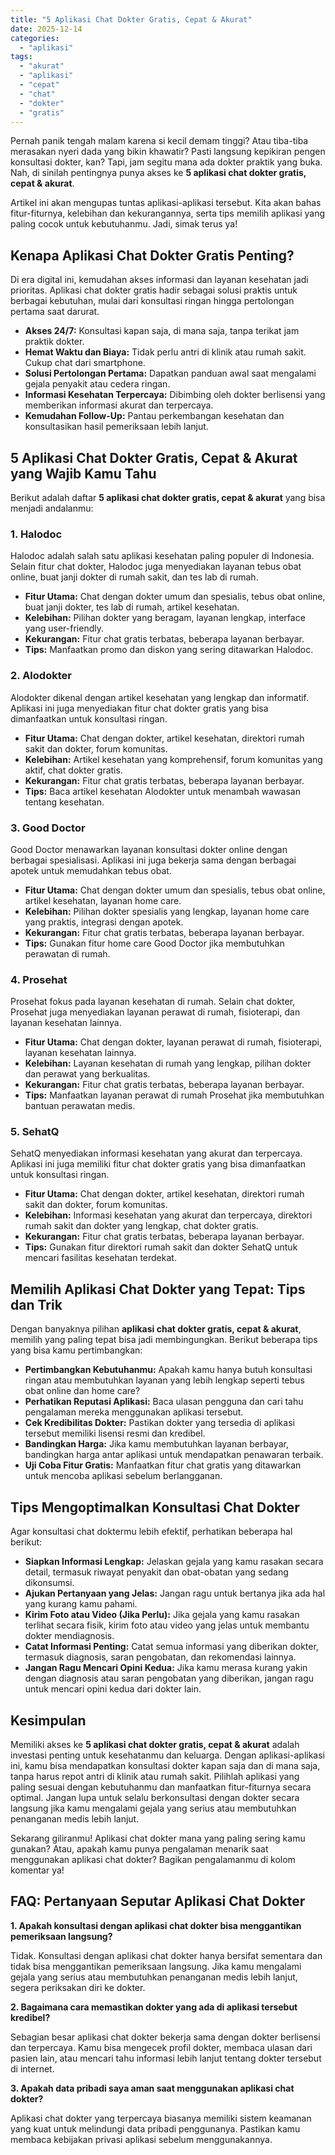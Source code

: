 ```yaml
---
title: "5 Aplikasi Chat Dokter Gratis, Cepat & Akurat"
date: 2025-12-14
categories: 
  - "aplikasi"
tags: 
  - "akurat"
  - "aplikasi"
  - "cepat"
  - "chat"
  - "dokter"
  - "gratis"
---
```


Pernah panik tengah malam karena si kecil demam tinggi? Atau tiba-tiba merasakan nyeri dada yang bikin khawatir? Pasti langsung kepikiran pengen konsultasi dokter, kan? Tapi, jam segitu mana ada dokter praktik yang buka. Nah, di sinilah pentingnya punya akses ke **5 aplikasi chat dokter gratis, cepat & akurat**.

Artikel ini akan mengupas tuntas aplikasi-aplikasi tersebut. Kita akan bahas fitur-fiturnya, kelebihan dan kekurangannya, serta tips memilih aplikasi yang paling cocok untuk kebutuhanmu. Jadi, simak terus ya!

## Kenapa Aplikasi Chat Dokter Gratis Penting?

Di era digital ini, kemudahan akses informasi dan layanan kesehatan jadi prioritas. Aplikasi chat dokter gratis hadir sebagai solusi praktis untuk berbagai kebutuhan, mulai dari konsultasi ringan hingga pertolongan pertama saat darurat.

- **Akses 24/7:** Konsultasi kapan saja, di mana saja, tanpa terikat jam praktik dokter.
- **Hemat Waktu dan Biaya:** Tidak perlu antri di klinik atau rumah sakit. Cukup chat dari smartphone.
- **Solusi Pertolongan Pertama:** Dapatkan panduan awal saat mengalami gejala penyakit atau cedera ringan.
- **Informasi Kesehatan Terpercaya:** Dibimbing oleh dokter berlisensi yang memberikan informasi akurat dan terpercaya.
- **Kemudahan Follow-Up:** Pantau perkembangan kesehatan dan konsultasikan hasil pemeriksaan lebih lanjut.

## 5 Aplikasi Chat Dokter Gratis, Cepat & Akurat yang Wajib Kamu Tahu

Berikut adalah daftar **5 aplikasi chat dokter gratis, cepat & akurat** yang bisa menjadi andalanmu:

### 1\. Halodoc

Halodoc adalah salah satu aplikasi kesehatan paling populer di Indonesia. Selain fitur chat dokter, Halodoc juga menyediakan layanan tebus obat online, buat janji dokter di rumah sakit, dan tes lab di rumah.

- **Fitur Utama:** Chat dengan dokter umum dan spesialis, tebus obat online, buat janji dokter, tes lab di rumah, artikel kesehatan.
- **Kelebihan:** Pilihan dokter yang beragam, layanan lengkap, interface yang user-friendly.
- **Kekurangan:** Fitur chat gratis terbatas, beberapa layanan berbayar.
- **Tips:** Manfaatkan promo dan diskon yang sering ditawarkan Halodoc.

### 2\. Alodokter

Alodokter dikenal dengan artikel kesehatan yang lengkap dan informatif. Aplikasi ini juga menyediakan fitur chat dokter gratis yang bisa dimanfaatkan untuk konsultasi ringan.

- **Fitur Utama:** Chat dengan dokter, artikel kesehatan, direktori rumah sakit dan dokter, forum komunitas.
- **Kelebihan:** Artikel kesehatan yang komprehensif, forum komunitas yang aktif, chat dokter gratis.
- **Kekurangan:** Fitur chat gratis terbatas, beberapa layanan berbayar.
- **Tips:** Baca artikel kesehatan Alodokter untuk menambah wawasan tentang kesehatan.

### 3\. Good Doctor

Good Doctor menawarkan layanan konsultasi dokter online dengan berbagai spesialisasi. Aplikasi ini juga bekerja sama dengan berbagai apotek untuk memudahkan tebus obat.

- **Fitur Utama:** Chat dengan dokter umum dan spesialis, tebus obat online, artikel kesehatan, layanan home care.
- **Kelebihan:** Pilihan dokter spesialis yang lengkap, layanan home care yang praktis, integrasi dengan apotek.
- **Kekurangan:** Fitur chat gratis terbatas, beberapa layanan berbayar.
- **Tips:** Gunakan fitur home care Good Doctor jika membutuhkan perawatan di rumah.

### 4\. Prosehat

Prosehat fokus pada layanan kesehatan di rumah. Selain chat dokter, Prosehat juga menyediakan layanan perawat di rumah, fisioterapi, dan layanan kesehatan lainnya.

- **Fitur Utama:** Chat dengan dokter, layanan perawat di rumah, fisioterapi, layanan kesehatan lainnya.
- **Kelebihan:** Layanan kesehatan di rumah yang lengkap, pilihan dokter dan perawat yang berkualitas.
- **Kekurangan:** Fitur chat gratis terbatas, beberapa layanan berbayar.
- **Tips:** Manfaatkan layanan perawat di rumah Prosehat jika membutuhkan bantuan perawatan medis.

### 5\. SehatQ

SehatQ menyediakan informasi kesehatan yang akurat dan terpercaya. Aplikasi ini juga memiliki fitur chat dokter gratis yang bisa dimanfaatkan untuk konsultasi ringan.

- **Fitur Utama:** Chat dengan dokter, artikel kesehatan, direktori rumah sakit dan dokter, forum komunitas.
- **Kelebihan:** Informasi kesehatan yang akurat dan terpercaya, direktori rumah sakit dan dokter yang lengkap, chat dokter gratis.
- **Kekurangan:** Fitur chat gratis terbatas, beberapa layanan berbayar.
- **Tips:** Gunakan fitur direktori rumah sakit dan dokter SehatQ untuk mencari fasilitas kesehatan terdekat.

## Memilih Aplikasi Chat Dokter yang Tepat: Tips dan Trik

Dengan banyaknya pilihan **aplikasi chat dokter gratis, cepat & akurat**, memilih yang paling tepat bisa jadi membingungkan. Berikut beberapa tips yang bisa kamu pertimbangkan:

- **Pertimbangkan Kebutuhanmu:** Apakah kamu hanya butuh konsultasi ringan atau membutuhkan layanan yang lebih lengkap seperti tebus obat online dan home care?
- **Perhatikan Reputasi Aplikasi:** Baca ulasan pengguna dan cari tahu pengalaman mereka menggunakan aplikasi tersebut.
- **Cek Kredibilitas Dokter:** Pastikan dokter yang tersedia di aplikasi tersebut memiliki lisensi resmi dan kredibel.
- **Bandingkan Harga:** Jika kamu membutuhkan layanan berbayar, bandingkan harga antar aplikasi untuk mendapatkan penawaran terbaik.
- **Uji Coba Fitur Gratis:** Manfaatkan fitur chat gratis yang ditawarkan untuk mencoba aplikasi sebelum berlangganan.

## Tips Mengoptimalkan Konsultasi Chat Dokter

Agar konsultasi chat doktermu lebih efektif, perhatikan beberapa hal berikut:

- **Siapkan Informasi Lengkap:** Jelaskan gejala yang kamu rasakan secara detail, termasuk riwayat penyakit dan obat-obatan yang sedang dikonsumsi.
- **Ajukan Pertanyaan yang Jelas:** Jangan ragu untuk bertanya jika ada hal yang kurang kamu pahami.
- **Kirim Foto atau Video (Jika Perlu):** Jika gejala yang kamu rasakan terlihat secara fisik, kirim foto atau video yang jelas untuk membantu dokter mendiagnosis.
- **Catat Informasi Penting:** Catat semua informasi yang diberikan dokter, termasuk diagnosis, saran pengobatan, dan rekomendasi lainnya.
- **Jangan Ragu Mencari Opini Kedua:** Jika kamu merasa kurang yakin dengan diagnosis atau saran pengobatan yang diberikan, jangan ragu untuk mencari opini kedua dari dokter lain.

## Kesimpulan

Memiliki akses ke **5 aplikasi chat dokter gratis, cepat & akurat** adalah investasi penting untuk kesehatanmu dan keluarga. Dengan aplikasi-aplikasi ini, kamu bisa mendapatkan konsultasi dokter kapan saja dan di mana saja, tanpa harus repot antri di klinik atau rumah sakit. Pilihlah aplikasi yang paling sesuai dengan kebutuhanmu dan manfaatkan fitur-fiturnya secara optimal. Jangan lupa untuk selalu berkonsultasi dengan dokter secara langsung jika kamu mengalami gejala yang serius atau membutuhkan penanganan medis lebih lanjut.

Sekarang giliranmu! Aplikasi chat dokter mana yang paling sering kamu gunakan? Atau, apakah kamu punya pengalaman menarik saat menggunakan aplikasi chat dokter? Bagikan pengalamanmu di kolom komentar ya!

## FAQ: Pertanyaan Seputar Aplikasi Chat Dokter

**1\. Apakah konsultasi dengan aplikasi chat dokter bisa menggantikan pemeriksaan langsung?**

Tidak. Konsultasi dengan aplikasi chat dokter hanya bersifat sementara dan tidak bisa menggantikan pemeriksaan langsung. Jika kamu mengalami gejala yang serius atau membutuhkan penanganan medis lebih lanjut, segera periksakan diri ke dokter.

**2\. Bagaimana cara memastikan dokter yang ada di aplikasi tersebut kredibel?**

Sebagian besar aplikasi chat dokter bekerja sama dengan dokter berlisensi dan terpercaya. Kamu bisa mengecek profil dokter, membaca ulasan dari pasien lain, atau mencari tahu informasi lebih lanjut tentang dokter tersebut di internet.

**3\. Apakah data pribadi saya aman saat menggunakan aplikasi chat dokter?**

Aplikasi chat dokter yang terpercaya biasanya memiliki sistem keamanan yang kuat untuk melindungi data pribadi penggunanya. Pastikan kamu membaca kebijakan privasi aplikasi sebelum menggunakannya.

